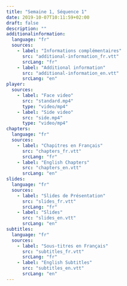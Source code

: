 ```yaml
---
title: "Semaine 1, Séquence 1"
date: 2019-10-07T10:11:59+02:00
draft: false
description: ""
additionalinformation:
  language: "fr"
  sources:
    - label: "Informations complémentaires"
      src: "additional-information_fr.vtt"
      srcLang: "fr"
    - label: "Additional information"
      src: "additional-information_en.vtt"
      srcLang: "en"
player:
  sources:
    - label: "Face video"
      src: "standard.mp4"
      type: "video/mp4"
    - label: "Side video"
      src: "side.mp4"
      type: "video/mp4"
chapters:
  language: "fr"
  sources:
    - label: "Chapitres en Français"
      src: "chapters_fr.vtt"
      srcLang: "fr"
    - label: "English Chapters"
      src: "chapters_en.vtt"
      srcLang: "en"
slides:
  language: "fr"
  sources:
    - label: "Slides de Présentation"
      src: "slides_fr.vtt"
      srcLang: "fr"
    - label: "Slides"
      src: "slides_en.vtt"
      srcLang: "en"
subtitles:
  language: "fr"
  sources:
    - label: "Sous-titres en Français"
      src: "subtitles_fr.vtt"
      srcLang: "fr"
    - label: "English Subtitles"
      src: "subtitles_en.vtt"
      srcLang: "en"
---
```

